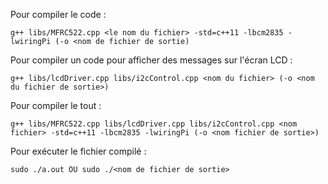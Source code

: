 Pour compiler le code :

```
g++ libs/MFRC522.cpp <le nom du fichier> -std=c++11 -lbcm2835 -lwiringPi (-o <nom de fichier de sortie)
```

Pour compiler un code pour afficher des messages sur l'écran LCD :

```
g++ libs/lcdDriver.cpp libs/i2cControl.cpp <nom du fichier> (-o <nom du fichier de sortie>)
```

Pour compiler le tout :

```
g++ libs/MFRC522.cpp libs/lcdDriver.cpp libs/i2cControl.cpp <nom fichier> -std=c++11 -lbcm2835 -lwiringPi (-o <nom fichier de sortie>)
```

Pour exécuter le fichier compilé :
```
sudo ./a.out OU sudo ./<nom de fichier de sortie>
```
